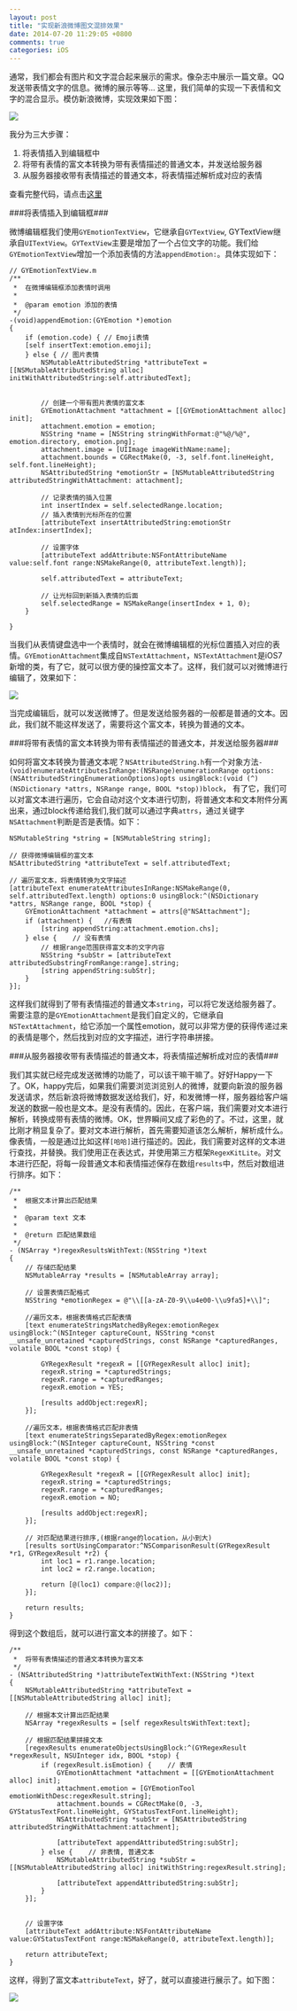 ```yaml
---
layout: post
title: "实现新浪微博图文混排效果"
date: 2014-07-20 11:29:05 +0800
comments: true
categories: iOS
---
```

通常，我们都会有图片和文字混合起来展示的需求。像杂志中展示一篇文章。QQ发送带表情文字的信息。微博的展示等等... 这里，我们简单的实现一下表情和文字的混合显示。模仿新浪微博，实现效果如下图：

![](../../../../../pictures/weibo.png)

我分为三大步骤：

1. 将表情插入到编辑框中
2. 将带有表情的富文本转换为带有表情描述的普通文本，并发送给服务器
3. 从服务器接收带有表情描述的普通文本，将表情描述解析成对应的表情
<!-- more -->

查看完整代码，请点击[这里](https://github.com/conpgy/weibo-emotion-text/tree/emtionAndText)


###将表情插入到编辑框###

微博编辑框我们使用`GYEmotionTextView`，它继承自`GYTextView`, GYTextView继承自`UITextView`。`GYTextView`主要是增加了一个占位文字的功能。我们给`GYEmotionTextView`增加一个添加表情的方法`appendEmotion:`。具体实现如下：

	// GYEmotionTextView.m
	/**
	 *  在微博编辑框添加表情时调用
	 *
	 *  @param emotion 添加的表情
	 */
	-(void)appendEmotion:(GYEmotion *)emotion
	{
	    if (emotion.code) { // Emoji表情
        [self insertText:emotion.emoji];
	    } else { // 图片表情
	        NSMutableAttributedString *attributeText = [[NSMutableAttributedString alloc] initWithAttributedString:self.attributedText];
        

	        // 创建一个带有图片表情的富文本
	        GYEmotionAttachment *attachment = [[GYEmotionAttachment alloc] init];
    	    attachment.emotion = emotion;
        	NSString *name = [NSString stringWithFormat:@"%@/%@", emotion.directory, emotion.png];
        	attachment.image = [UIImage imageWithName:name];
        	attachment.bounds = CGRectMake(0, -3, self.font.lineHeight, self.font.lineHeight);
        	NSAttributedString *emotionStr = [NSMutableAttributedString attributedStringWithAttachment: attachment];
        
        	// 记录表情的插入位置
        	int insertIndex = self.selectedRange.location;
        	// 插入表情到光标所在的位置
        	[attributeText insertAttributedString:emotionStr atIndex:insertIndex];
        
        	// 设置字体
        	[attributeText addAttribute:NSFontAttributeName value:self.font range:NSMakeRange(0, attributeText.length)];
        
        	self.attributedText = attributeText;
        
        	// 让光标回到新插入表情的后面
        	self.selectedRange = NSMakeRange(insertIndex + 1, 0);
    	}
    
	}
	
当我们从表情键盘选中一个表情时，就会在微博编辑框的光标位置插入对应的表情。`GYEmotionAttachment`集成自`NSTextAttachment`，`NSTextAttachment`是iOS7新增的类，有了它，就可以很方便的操控富文本了。这样，我们就可以对微博进行编辑了，效果如下：

![](../../../../../pictures/send.png)

当完成编辑后，就可以发送微博了。但是发送给服务器的一般都是普通的文本。因此，我们就不能这样发送了，需要将这个富文本，转换为普通的文本。

###将带有表情的富文本转换为带有表情描述的普通文本，并发送给服务器###

如何将富文本转换为普通文本呢？`NSAttributedString.h`有一个对象方法`- (void)enumerateAttributesInRange:(NSRange)enumerationRange options:(NSAttributedStringEnumerationOptions)opts usingBlock:(void (^)(NSDictionary *attrs, NSRange range, BOOL *stop))block`， 有了它，我们可以对富文本进行遍历，它会自动对这个文本进行切割，将普通文本和文本附件分离出来，通过block传递给我们,我们就可以通过字典`attrs`，通过关键字`NSAttachment`判断是否是表情。如下：

    NSMutableString *string = [NSMutableString string];
    
    // 获得微博编辑框的富文本
    NSAttributedString *attributeText = self.attributedText;

    // 遍历富文本，将表情转换为文字描述
    [attributeText enumerateAttributesInRange:NSMakeRange(0, self.attributedText.length) options:0 usingBlock:^(NSDictionary *attrs, NSRange range, BOOL *stop) {
        GYEmotionAttachment *attachment = attrs[@"NSAttachment"];
        if (attachment) {   //有表情
            [string appendString:attachment.emotion.chs];
        } else {    // 没有表情
            // 根据range范围获得富文本的文字内容
            NSString *subStr = [attributeText attributedSubstringFromRange:range].string;
            [string appendString:subStr];
        }
    }];
   
这样我们就得到了带有表情描述的普通文本`string`，可以将它发送给服务器了。需要注意的是`GYEmotionAttachment`是我们自定义的，它继承自`NSTextAttachment`，给它添加一个属性emotion，就可以非常方便的获得传递过来的表情是哪个，然后找到对应的文字描述，进行字符串拼接。

###从服务器接收带有表情描述的普通文本，将表情描述解析成对应的表情###

我们其实就已经完成发送微博的功能了，可以该干嘛干嘛了。好好Happy一下了。OK，happy完后，如果我们需要浏览浏览别人的微博，就要向新浪的服务器发送请求，然后新浪将微博数据发送给我们，好，和发微博一样，服务器给客户端发送的数据一般也是文本。是没有表情的。因此，在客户端，我们需要对文本进行解析，转换成带有表情的微博。OK，世界瞬间又成了彩色的了。不过，这里，就比刚才稍显复杂了。要对文本进行解析，首先需要知道该怎么解析，解析成什么。像表情，一般是通过比如这样`[哈哈]`进行描述的。因此，我们需要对这样的文本进行查找，并替换。我们使用正在表达式，并使用第三方框架`RegexKitLite`。对文本进行匹配，将每一段普通文本和表情描述保存在数组`results`中，然后对数组进行排序。如下：

    /**
     *  根据文本计算出匹配结果
     *
     *  @param text 文本
     *
     *  @return 匹配结果数组
     */
    - (NSArray *)regexResultsWithText:(NSString *)text
    {
        // 存储匹配结果
        NSMutableArray *results = [NSMutableArray array];
        
        // 设置表情匹配格式
        NSString *emotionRegex = @"\\[[a-zA-Z0-9\\u4e00-\\u9fa5]+\\]";
        
        //遍历文本，根据表情格式匹配表情
        [text enumerateStringsMatchedByRegex:emotionRegex usingBlock:^(NSInteger captureCount, NSString *const __unsafe_unretained *capturedStrings, const NSRange *capturedRanges, volatile BOOL *const stop) {
            
            GYRegexResult *regexR = [[GYRegexResult alloc] init];
            regexR.string = *capturedStrings;
            regexR.range = *capturedRanges;
            regexR.emotion = YES;
            
            [results addObject:regexR];
        }];
        
        //遍历文本，根据表情格式匹配非表情
        [text enumerateStringsSeparatedByRegex:emotionRegex usingBlock:^(NSInteger captureCount, NSString *const __unsafe_unretained *capturedStrings, const NSRange *capturedRanges, volatile BOOL *const stop) {
            
            GYRegexResult *regexR = [[GYRegexResult alloc] init];
            regexR.string = *capturedStrings;
            regexR.range = *capturedRanges;
            regexR.emotion = NO;
            
            [results addObject:regexR];
        }];
        
        // 对匹配结果进行排序,(根据range的location，从小到大)
        [results sortUsingComparator:^NSComparisonResult(GYRegexResult *r1, GYRegexResult *r2) {
            int loc1 = r1.range.location;
            int loc2 = r2.range.location;
            
            return [@(loc1) compare:@(loc2)];
        }];
        
        return results;
    }
    
得到这个数组后，就可以进行富文本的拼接了。如下：

    /**
     *  将带有表情描述的普通文本转换为富文本
     */
    - (NSAttributedString *)attributeTextWithText:(NSString *)text
    {
        NSMutableAttributedString *attributeText = [[NSMutableAttributedString alloc] init];
        
        // 根据本文计算出匹配结果
        NSArray *regexResults = [self regexResultsWithText:text];
        
        // 根据匹配结果拼接文本
        [regexResults enumerateObjectsUsingBlock:^(GYRegexResult *regexResult, NSUInteger idx, BOOL *stop) {
            if (regexResult.isEmotion) {    // 表情
                GYEmotionAttachment *attachment = [[GYEmotionAttachment alloc] init];
                attachment.emotion = [GYEmotionTool emotionWithDesc:regexResult.string];
                attachment.bounds = CGRectMake(0, -3, GYStatusTextFont.lineHeight, GYStatusTextFont.lineHeight);
                NSAttributedString *subStr = [NSAttributedString attributedStringWithAttachment:attachment];
                
                [attributeText appendAttributedString:subStr];
            } else {    // 非表情, 普通文本
                NSMutableAttributedString *subStr = [[NSMutableAttributedString alloc] initWithString:regexResult.string];
                
                [attributeText appendAttributedString:subStr];
            }
        }];
        
        
        // 设置字体
        [attributeText addAttribute:NSFontAttributeName value:GYStatusTextFont range:NSMakeRange(0, attributeText.length)];
        
        return attributeText;
    }
   
这样，得到了富文本`attributeText`，好了，就可以直接进行展示了。如下图：

![](../../../../../pictures/display.png)
